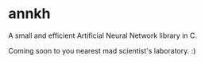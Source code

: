 # annkh

A small and efficient Artificial Neural Network library in C.

Coming soon to you nearest mad scientist's laboratory. :)
